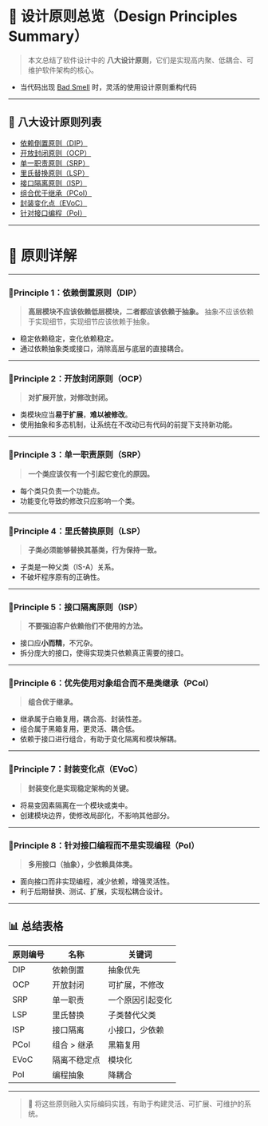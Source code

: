 # 🌟 设计原则总览（Design Principles Summary）

> 本文总结了软件设计中的 **八大设计原则**，它们是实现高内聚、低耦合、可维护软件架构的核心。 
- 当代码出现 [Bad Smell](tips/refactor-bad-smell.md) 时，灵活的使用设计原则重构代码

---

## 🧾 八大设计原则列表

- [依赖倒置原则（DIP）](#principle-1依赖倒置原则dip)
- [开放封闭原则（OCP）](#principle-2开放封闭原则ocp)
- [单一职责原则（SRP）](#principle-3单一职责原则srp)
- [里氏替换原则（LSP）](#principle-4里氏替换原则lsp)
- [接口隔离原则（ISP）](#principle-5接口隔离原则isp)
- [组合优于继承（PCoI）](#principle-6优先使用对象组合而不是类继承PCoI)
- [封装变化点（EVoC）](#principle-7封装变化点EVoC)
- [针对接口编程（PoI）](#principle-8针对接口编程而不是实现编程PoI)

---

# 🎯 原则详解

---

### 📌Principle 1：依赖倒置原则（DIP）

> **高层模块不应该依赖低层模块，二者都应该依赖于抽象。**
> 抽象不应该依赖于实现细节，实现细节应该依赖于抽象。

- 稳定依赖稳定，变化依赖稳定。
- 通过依赖抽象类或接口，消除高层与底层的直接耦合。

---

### 📌Principle 2：开放封闭原则（OCP）

> **对扩展开放，对修改封闭。**

- 类模块应当**易于扩展**，**难以被修改**。
- 使用抽象和多态机制，让系统在不改动已有代码的前提下支持新功能。

---

### 📌Principle 3：单一职责原则（SRP）

> **一个类应该仅有一个引起它变化的原因。**

- 每个类只负责一个功能点。
- 功能变化导致的修改只应影响一个类。

---

### 📌Principle 4：里氏替换原则（LSP）

> **子类必须能够替换其基类，行为保持一致。**

- 子类是一种父类（IS-A）关系。
- 不破坏程序原有的正确性。

---

### 📌Principle 5：接口隔离原则（ISP）

> **不要强迫客户依赖他们不使用的方法。**

- 接口应**小而精**，不冗杂。
- 拆分庞大的接口，使得实现类只依赖真正需要的接口。

---

### 📌Principle 6：优先使用对象组合而不是类继承（PCoI）

> **组合优于继承。**

- 继承属于白箱复用，耦合高、封装性差。
- 组合属于黑箱复用，更灵活、耦合低。
- 依赖于接口进行组合，有助于变化隔离和模块解耦。

---

### 📌Principle 7：封装变化点（EVoC）

> **封装变化是实现稳定架构的关键。**

- 将易变因素隔离在一个模块或类中。
- 创建模块边界，使修改局部化，不影响其他部分。

---

### 📌Principle 8：针对接口编程而不是实现编程（PoI）

> **多用接口（抽象），少依赖具体类。**

- 面向接口而非实现编程，减少依赖，增强灵活性。
- 利于后期替换、测试、扩展，实现松耦合设计。

---

## 📊 总结表格

| 原则编号 | 名称         | 关键词          |
|------|--------------|-----------------|
| DIP  | 依赖倒置     | 抽象优先        |
| OCP  | 开放封闭     | 可扩展，不修改   |
| SRP  | 单一职责     | 一个原因引起变化 |
| LSP  | 里氏替换     | 子类替代父类     |
| ISP  | 接口隔离     | 小接口，少依赖   |
| PCoI | 组合 > 继承  | 黑箱复用         |
| EVoC | 隔离不稳定点 | 模块化           |
| PoI  | 编程抽象     | 降耦合           |

---

> 🧩 将这些原则融入实际编码实践，有助于构建灵活、可扩展、可维护的系统。